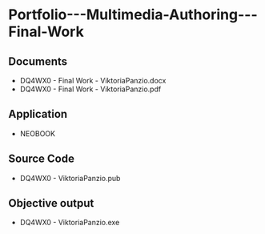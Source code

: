 # Portfolio---Multimedia-Authoring---Final-Work

## Documents
- DQ4WX0  - Final Work -  ViktoriaPanzio.docx
- DQ4WX0  - Final Work -  ViktoriaPanzio.pdf
## Application
- NEOBOOK
## Source Code
- DQ4WX0 - ViktoriaPanzio.pub
## Objective output
- DQ4WX0 - ViktoriaPanzio.exe
